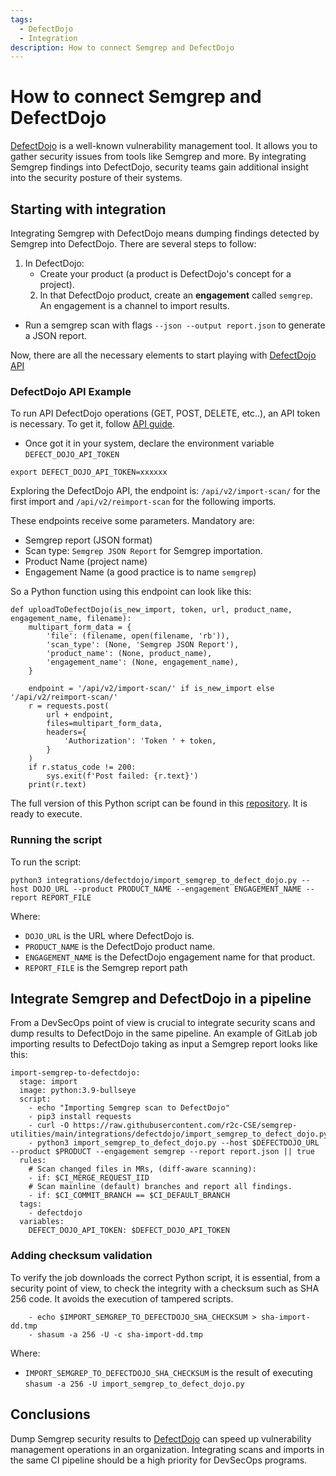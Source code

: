 ```yaml
---
tags:
  - DefectDojo
  - Integration
description: How to connect Semgrep and DefectDojo
---
```


# How to connect Semgrep and DefectDojo

[DefectDojo](https://www.defectdojo.com/) is a well-known vulnerability management tool. It allows you to gather security issues from tools like Semgrep and more. By integrating Semgrep findings into DefectDojo, security teams gain additional insight into the security posture of their systems.

## Starting with integration
Integrating Semgrep with DefectDojo means dumping findings detected by Semgrep into DefectDojo.
There are several steps to follow:

1. In DefectDojo:
    * Create your product (a product is DefectDojo's concept for a project).
    2. In that DefectDojo product, create an **engagement** called `semgrep`. An engagement is a channel to import results.
* Run a semgrep scan with flags `--json --output report.json` to generate a JSON report.

Now, there are all the necessary elements to start playing with [DefectDojo API](https://documentation.defectdojo.com/integrations/api-v2-docs/)

### DefectDojo API Example 

To run API DefectDojo operations (GET, POST, DELETE, etc..), an API token is necessary. To get it, follow [API guide](https://documentation.defectdojo.com/integrations/api-v2-docs/).

* Once got it in your system, declare the environment variable `DEFECT_DOJO_API_TOKEN`
```
export DEFECT_DOJO_API_TOKEN=xxxxxx
```
Exploring the DefectDojo API, the endpoint is: `/api/v2/import-scan/` for the first import and `/api/v2/reimport-scan` for the following imports.

These endpoints receive some parameters. Mandatory are:
* Semgrep report (JSON format)
* Scan type: `Semgrep JSON Report` for Semgrep importation.
* Product Name (project name)
* Engagement Name (a good practice is to name `semgrep`)

So a Python function using this endpoint can look like this:

```
def uploadToDefectDojo(is_new_import, token, url, product_name, engagement_name, filename):
    multipart_form_data = {
        'file': (filename, open(filename, 'rb')),
        'scan_type': (None, 'Semgrep JSON Report'),
        'product_name': (None, product_name),
        'engagement_name': (None, engagement_name),
    }

    endpoint = '/api/v2/import-scan/' if is_new_import else '/api/v2/reimport-scan/'
    r = requests.post(
        url + endpoint,
        files=multipart_form_data,
        headers={
            'Authorization': 'Token ' + token,
        }
    )
    if r.status_code != 200:
        sys.exit(f'Post failed: {r.text}')
    print(r.text)
```

The full version of this Python script can be found in this [repository](https://github.com/r2c-CSE/semgrep-utilities/blob/main/integrations/defectdojo/import_semgrep_to_defect_dojo.py).
It is ready to execute.

### Running the script

To run the script:
```
python3 integrations/defectdojo/import_semgrep_to_defect_dojo.py --host DOJO_URL --product PRODUCT_NAME --engagement ENGAGEMENT_NAME --report REPORT_FILE 
```
Where:
* `DOJO_URL` is the URL where DefectDojo is.
* `PRODUCT_NAME` is the DefectDojo product name.
* `ENGAGEMENT_NAME` is the DefectDojo engagement name for that product.
* `REPORT_FILE` is the Semgrep report path

## Integrate Semgrep and DefectDojo in a pipeline

From a DevSecOps point of view is crucial to integrate security scans and dump results to DefectDojo in the same pipeline.
An example of GitLab job importing results to DefectDojo taking as input a Semgrep report looks like this:

```
import-semgrep-to-defectdojo:
  stage: import
  image: python:3.9-bullseye
  script:
    - echo "Importing Semgrep scan to DefectDojo"
    - pip3 install requests
    - curl -O https://raw.githubusercontent.com/r2c-CSE/semgrep-utilities/main/integrations/defectdojo/import_semgrep_to_defect_dojo.py
    - python3 import_semgrep_to_defect_dojo.py --host $DEFECTDOJO_URL --product $PRODUCT --engagement semgrep --report report.json || true
  rules:
    # Scan changed files in MRs, (diff-aware scanning):
    - if: $CI_MERGE_REQUEST_IID
    # Scan mainline (default) branches and report all findings.
    - if: $CI_COMMIT_BRANCH == $CI_DEFAULT_BRANCH
  tags:
    - defectdojo
  variables:
    DEFECT_DOJO_API_TOKEN: $DEFECT_DOJO_API_TOKEN
```

### Adding checksum validation
To verify the job downloads the correct Python script, it is essential, from a security point of view, to check the integrity with a checksum such as SHA 256 code. It avoids the execution of tampered 
scripts.

```
    - echo $IMPORT_SEMGREP_TO_DEFECTDOJO_SHA_CHECKSUM > sha-import-dd.tmp
    - shasum -a 256 -U -c sha-import-dd.tmp
```
Where:
* `IMPORT_SEMGREP_TO_DEFECTDOJO_SHA_CHECKSUM` is the result of executing `shasum -a 256 -U import_semgrep_to_defect_dojo.py`

## Conclusions
Dump Semgrep security results to [DefectDojo](https://www.defectdojo.com/) can speed up vulnerability management operations in an organization. Integrating scans and imports in the same CI pipeline should 
be a high priority for DevSecOps programs.
